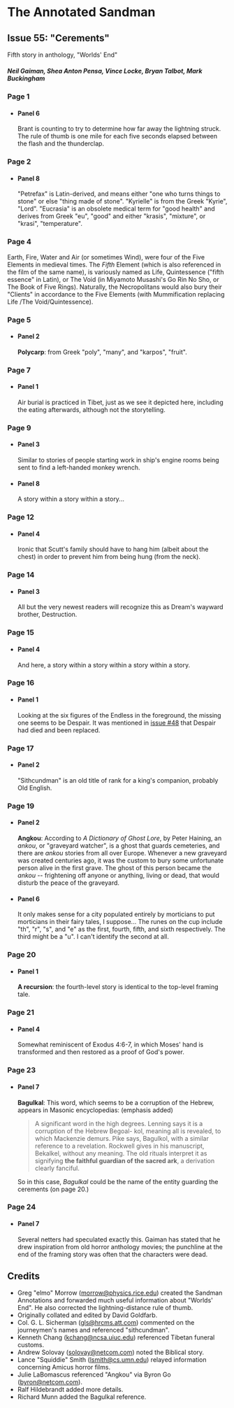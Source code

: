 # The Annotated Sandman

## Issue 55: "Cerements"

Fifth story in anthology, "Worlds' End"

##### Neil Gaiman, Shea Anton Pensa, Vince Locke, Bryan Talbot, Mark Buckingham

### Page 1

- #### Panel 6

  Brant is counting to try to determine how far away the lightning struck. The rule of thumb is one mile for each five seconds elapsed between the flash and the thunderclap.

### Page 2

- #### Panel 8

  "Petrefax" is Latin-derived, and means either "one who turns things to stone" or else "thing made of stone". "Kyrielle" is from the Greek "Kyrie", "Lord". "Eucrasia" is an obsolete medical term for "good health" and derives from Greek "eu", "good" and either "krasis", "mixture", or "krasi", "temperature".

### Page 4

Earth, Fire, Water and Air (or sometimes Wind), were four of the Five Elements in medieval times. The _Fifth_ Element (which is also referenced in the film of the same name), is variously named as Life, Quintessence ("fifth essence" in Latin), or The Void (in Miyamoto Musashi's Go Rin No Sho, or The Book of Five Rings). Naturally, the Necropolitans would also bury their "Clients" in accordance to the Five Elements (with Mummification replacing Life /The Void/Quintessence).

### Page 5

- #### Panel 2

  **Polycarp**: from Greek "poly", "many", and "karpos", "fruit".

### Page 7

- #### Panel 1

  Air burial is practiced in Tibet, just as we see it depicted here, including the eating afterwards, although not the storytelling.

### Page 9

- #### Panel 3

  Similar to stories of people starting work in ship's engine rooms being sent to find a left-handed monkey wrench.

- #### Panel 8

  A story within a story within a story...

### Page 12

- #### Panel 4

  Ironic that Scutt's family should have to hang him (albeit about the chest) in order to prevent him from being hung (from the neck).

### Page 14

- #### Panel 3

  All but the very newest readers will recognize this as Dream's wayward brother, Destruction.

### Page 15

- #### Panel 4

  And here, a story within a story within a story within a story.

### Page 16

- #### Panel 1

  Looking at the six figures of the Endless in the foreground, the missing one seems to be Despair. It was mentioned in [issue #48](sandman.48.md) that Despair had died and been replaced.

### Page 17

- #### Panel 2

  "Sithcundman" is an old title of rank for a king's companion, probably Old English.

### Page 19

- #### Panel 2

  **Angkou**: According to _A Dictionary of Ghost Lore_, by Peter Haining, an _ankou_, or "graveyard watcher", is a ghost that guards cemeteries, and there are _ankou_ stories from all over Europe. Whenever a new graveyard was created centuries ago, it was the custom to bury some unfortunate person alive in the first grave. The ghost of this person became the _ankou_ -- frightening off anyone or anything, living or dead, that would disturb the peace of the graveyard.

- #### Panel 6

  It only makes sense for a city populated entirely by morticians to put morticians in their fairy tales, I suppose... The runes on the cup include "th", "r", "s", and "e" as the first, fourth, fifth, and sixth respectively. The third might be a "u". I can't identify the second at all.

### Page 20

- #### Panel 1

  **A recursion**: the fourth-level story is identical to the top-level framing tale.

### Page 21

- #### Panel 4

  Somewhat reminiscent of Exodus 4:6-7, in which Moses' hand is transformed and then restored as a proof of God's power.

### Page 23

- #### Panel 7

  **Bagulkal**: This word, which seems to be a corruption of the Hebrew, appears in Masonic encyclopedias: (emphasis added)

  > A significant word in the high degrees. Lenning says it is a corruption of the Hebrew Begoal- kol, meaning all is revealed, to which Mackenzie demurs. Pike says, Bagulkol, with a similar reference to a revelation. Rockwell gives in his manuscript, Bekalkel, without any meaning. The old rituals interpret it as signifying **the faithful guardian of the sacred ark**, a derivation clearly fanciful.

  So in this case, _Bagulkal_ could be the name of the entity guarding the cerements (on page 20.)

### Page 24

- #### Panel 7

  Several netters had speculated exactly this. Gaiman has stated that he drew inspiration from old horror anthology movies; the punchline at the end of the framing story was often that the characters were dead.

## Credits

- Greg "elmo" Morrow (morrow@physics.rice.edu) created the Sandman
  Annotations and forwarded much useful information about "Worlds' End". He
  also corrected the lightning-distance rule of thumb.
- Originally collated and edited by David Goldfarb.
- Col. G. L. Sicherman (gls@hrcms.att.com) commented on the journeymen's
  names and referenced "sithcundman".
- Kenneth Chang (kchang@ncsa.uiuc.edu) referenced Tibetan funeral customs.
- Andrew Solovay (solovay@netcom.com) noted the Biblical story.
- Lance "Squiddie" Smith (lsmith@cs.umn.edu) relayed information
  concerning Amicus horror films.
- Julie LaBomascus referenced "Angkou" via Byron Go (byron@netcom.com).
- Ralf Hildebrandt added more details.
- Richard Munn added the Bagulkal reference.
